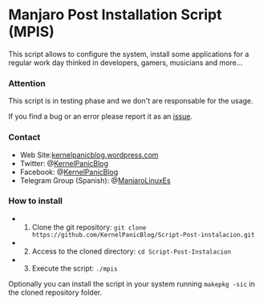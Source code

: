 # Manjaro Post Installation Script (MPIS)

This script allows to configure the system, install some applications for a regular work day thinked in developers, gamers, musicians and more...

### Attention

This script is in testing phase and we don't are responsable for the usage.

If you find a bug or an error please report it as an [issue](https://github.com/KernelPanicBlog/Script-Post-instalacion/issues/).

### Contact

- Web Site:[kernelpanicblog.wordpress.com](https://kernelpanicblog.wordpress.com/)
- Twitter: @[KernelPanicBlog](https://twitter.com/KernelPanicBlog)
- Facebook: @[KernelPanicBlog](https://www.facebook.com/pages/Kernel-Panic-Blog/)
- Telegram Group (Spanish):  @[ManjaroLinuxEs](https://telegram.me/manjarolinuxes)

### How to install

- 1) Clone the git repository: `git clone https://github.com/KernelPanicBlog/Script-Post-instalacion.git`
- 2) Access to the cloned directory:   `cd Script-Post-Instalacion`
- 3) Execute the script: `./mpis`

Optionally you can install the script in your system running `makepkg -sic` in the cloned repository folder.
